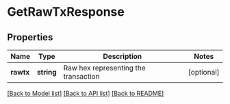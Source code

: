 # GetRawTxResponse

## Properties
Name | Type | Description | Notes
------------ | ------------- | ------------- | -------------
**rawtx** | **string** | Raw hex representing the transaction | [optional] 

[[Back to Model list]](../README.md#documentation-for-models) [[Back to API list]](../README.md#documentation-for-api-endpoints) [[Back to README]](../README.md)


